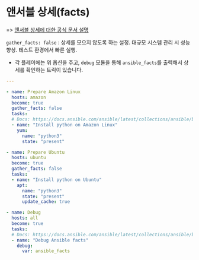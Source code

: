 # 앤서블 상세(facts)

=> [앤서블 상세에 대한 공식 문서 설명](https://docs.ansible.com/ansible/latest/user_guide/playbooks_vars_facts.html#ansible-facts)

`gather_facts: false` : 상세를 모으지 않도록 하는 설정. 대규모 시스템 관리 시 성능 향상. 테스트 환경에서 빠른 실행.   
- 각 플레이에는 위 옵션을 주고, `debug` 모듈을 통해 `ansible_facts`를 출력해서 상세를 확인하는 트릭이 있습니다.

``` yaml
---

- name: Prepare Amazon Linux
  hosts: amazon
  become: true
  gather_facts: false
  tasks:
  # Docs: https://docs.ansible.com/ansible/latest/collections/ansible/builtin/user_module.html
  - name: "Install python on Amazon Linux"
    yum:
      name: "python3"
      state: "present"

- name: Prepare Ubuntu
  hosts: ubuntu
  become: true
  gather_facts: false
  tasks:
  - name: "Install python on Ubuntu"
    apt:
      name: "python3"
      state: "present"
      update_cache: true

- name: Debug
  hosts: all
  become: true
  tasks:
  # Docs: https://docs.ansible.com/ansible/latest/collections/ansible/builtin/user_module.html
  - name: "Debug Ansible facts"
    debug:
      var: ansible_facts
```
